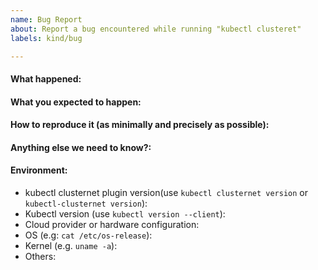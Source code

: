 ```yaml
---
name: Bug Report
about: Report a bug encountered while running "kubectl clusteret"
labels: kind/bug

---
```


<!-- Please use this template while reporting a bug and provide as much info as possible. Not doing so may result in your bug not being addressed in a timely manner. Thanks!

-->


#### What happened:

#### What you expected to happen:

#### How to reproduce it (as minimally and precisely as possible):

#### Anything else we need to know?:

#### Environment:
- kubectl clusternet plugin version(use `kubectl clusternet version` or `kubectl-clusternet version`):
- Kubectl version (use `kubectl version --client`):
- Cloud provider or hardware configuration:
- OS (e.g: `cat /etc/os-release`):
- Kernel (e.g. `uname -a`):
- Others:
